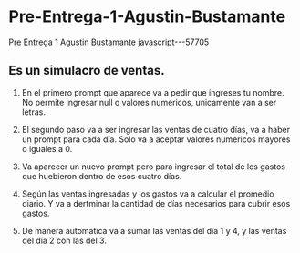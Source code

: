 # Pre-Entrega-1-Agustin-Bustamante
 Pre Entrega 1 Agustin Bustamante javascript---57705

## Es un simulacro de ventas.

1. En el primero prompt que aparece va a pedir que ingreses tu nombre. No permite ingresar null o valores numericos, unicamente van a ser letras.

2. El segundo paso va a ser ingresar las ventas de cuatro días, va a haber un prompt para cada día. Solo va a aceptar valores numericos mayores o iguales a 0.

3. Va aparecer un nuevo prompt pero para ingresar el total de los gastos que huebieron dentro de esos cuatro días.

4. Según las ventas ingresadas y los gastos va a calcular el promedio diario. Y va a dertminar la cantidad de días necesarios para cubrir esos gastos.

5. De manera automatica va a sumar las ventas del día 1 y 4, y las ventas del día 2 con las del 3.
